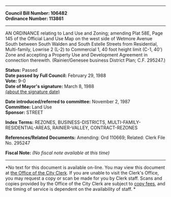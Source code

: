 * * * * *  
  
**Council Bill Number: [](#h0)[](#h2)106482**   
**Ordinance Number: 113861**  
  
* * * * *  
  
AN ORDINANCE relating to Land Use and Zoning; amending Plat 58E, Page 145 of the Official Land Use Map on the west side of Wetmore Avenue South between South Walden and South Estelle Streets from Residential, Multi-family, Lowrise 2 (L-2) to Commercial 1, 40 foot height limit (C-1, 40') Zone and accepting a Property Use and Development Agreement in connection therewith. (Rainier/Genesee business District Plan; C.F. 295247.)  
  
**Status:** Passed   
**Date passed by Full Council:** February 29, 1988   
**Vote:** 9-0   
**Date of Mayor's signature:** March 8, 1988   
[(about the signature date)](/~public/approvaldate.htm)   
  
  
**Date introduced/referred to committee:** November 2, 1987   
**Committee:** Land Use   
**Sponsor:** STREET   
  
**Index Terms:** REZONES, BUSINESS-DISTRICTS, MULTI-FAMILY-RESIDENTIAL-AREAS, RAINIER-VALLEY, CONTRACT-REZONES  
  
**References/Related Documents:** Amending: Ord 110669; Related: Clerk File No. 295247  
  
**Fiscal Note:** *(No fiscal note available at this time)*  
  
* * * * *  
  
*No text for this document is available on-line. You may view this document at [the Office of the City Clerk](http://www.seattle.gov/leg/clerk/contactUs.htm). If you are unable to visit the Clerk's Office, you may request a copy or scan be made for you by Clerk staff. Scans and copies provided by the Office of the City Clerk are subject to [copy fees](http://clerk.seattle.gov/~public/clerkfees.htm), and the timing of service is dependent on the availability of staff. *  
  
  
